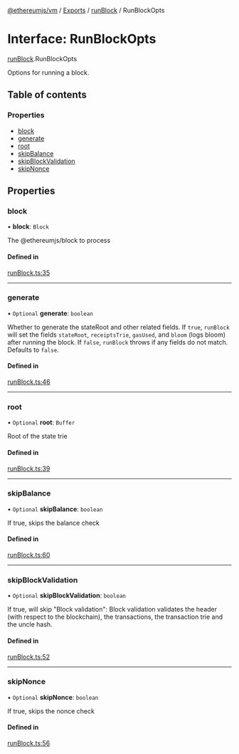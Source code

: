 [@ethereumjs/vm](../README.md) / [Exports](../modules.md) / [runBlock](../modules/runBlock.md) / RunBlockOpts

# Interface: RunBlockOpts

[runBlock](../modules/runBlock.md).RunBlockOpts

Options for running a block.

## Table of contents

### Properties

- [block](runBlock.RunBlockOpts.md#block)
- [generate](runBlock.RunBlockOpts.md#generate)
- [root](runBlock.RunBlockOpts.md#root)
- [skipBalance](runBlock.RunBlockOpts.md#skipbalance)
- [skipBlockValidation](runBlock.RunBlockOpts.md#skipblockvalidation)
- [skipNonce](runBlock.RunBlockOpts.md#skipnonce)

## Properties

### block

• **block**: `Block`

The @ethereumjs/block to process

#### Defined in

[runBlock.ts:35](https://github.com/ethereumjs/ethereumjs-monorepo/blob/master/packages/vm/src/runBlock.ts#L35)

___

### generate

• `Optional` **generate**: `boolean`

Whether to generate the stateRoot and other related fields.
If `true`, `runBlock` will set the fields `stateRoot`, `receiptsTrie`, `gasUsed`, and `bloom` (logs bloom) after running the block.
If `false`, `runBlock` throws if any fields do not match.
Defaults to `false`.

#### Defined in

[runBlock.ts:46](https://github.com/ethereumjs/ethereumjs-monorepo/blob/master/packages/vm/src/runBlock.ts#L46)

___

### root

• `Optional` **root**: `Buffer`

Root of the state trie

#### Defined in

[runBlock.ts:39](https://github.com/ethereumjs/ethereumjs-monorepo/blob/master/packages/vm/src/runBlock.ts#L39)

___

### skipBalance

• `Optional` **skipBalance**: `boolean`

If true, skips the balance check

#### Defined in

[runBlock.ts:60](https://github.com/ethereumjs/ethereumjs-monorepo/blob/master/packages/vm/src/runBlock.ts#L60)

___

### skipBlockValidation

• `Optional` **skipBlockValidation**: `boolean`

If true, will skip "Block validation":
Block validation validates the header (with respect to the blockchain),
the transactions, the transaction trie and the uncle hash.

#### Defined in

[runBlock.ts:52](https://github.com/ethereumjs/ethereumjs-monorepo/blob/master/packages/vm/src/runBlock.ts#L52)

___

### skipNonce

• `Optional` **skipNonce**: `boolean`

If true, skips the nonce check

#### Defined in

[runBlock.ts:56](https://github.com/ethereumjs/ethereumjs-monorepo/blob/master/packages/vm/src/runBlock.ts#L56)
